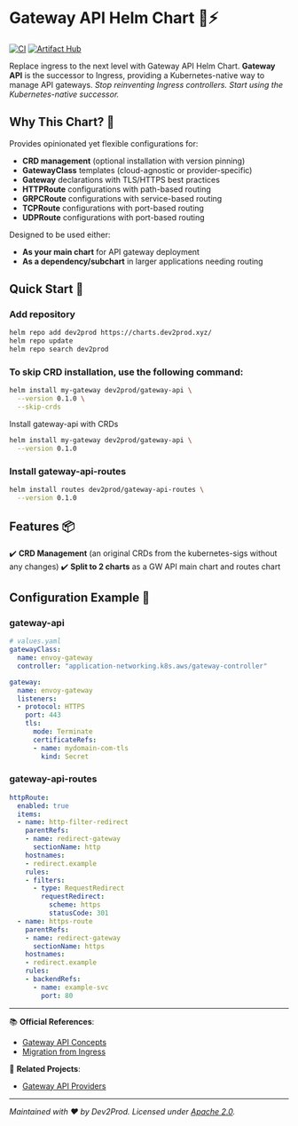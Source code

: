 # Gateway API Helm Chart 🚪⚡

[![CI](https://github.com/dev2prod-hub/gateway-api-chart/actions/workflows/lint-test-release.yaml/badge.svg)](https://github.com/dev2prod-hub/gateway-api-chart/actions)
[![Artifact Hub](https://img.shields.io/endpoint?url=https://artifacthub.io/badge/repository/gateway-api-chart)](https://artifacthub.io/packages/search?repo=gateway-api-chart)

Replace ingress to the next level with Gateway API Helm Chart.
**Gateway API** is the successor to Ingress, providing a Kubernetes-native way to manage API gateways.
_Stop reinventing Ingress controllers. Start using the Kubernetes-native successor._

## Why This Chart? 🌟
Provides opinionated yet flexible configurations for:
- **CRD management** (optional installation with version pinning)
- **GatewayClass** templates (cloud-agnostic or provider-specific)
- **Gateway** declarations with TLS/HTTPS best practices
- **HTTPRoute** configurations with path-based routing
- **GRPCRoute** configurations with service-based routing
- **TCPRoute** configurations with port-based routing
- **UDPRoute** configurations with port-based routing

Designed to be used either:
- **As your main chart** for API gateway deployment
- **As a dependency/subchart** in larger applications needing routing

## Quick Start 🚀

### Add repository

```bash
helm repo add dev2prod https://charts.dev2prod.xyz/
helm repo update
helm repo search dev2prod
```

### To skip CRD installation, use the following command:

```bash
helm install my-gateway dev2prod/gateway-api \
  --version 0.1.0 \
  --skip-crds
```

Install gateway-api with CRDs
```bash
helm install my-gateway dev2prod/gateway-api \
  --version 0.1.0
````

### Install gateway-api-routes
```bash
helm install routes dev2prod/gateway-api-routes \
  --version 0.1.0
```

## Features 📦
✔️ **CRD Management** (an original CRDs from the kubernetes-sigs without any changes)
✔️ **Split to 2 charts** as a GW API main chart and routes chart

## Configuration Example 🔧

### gateway-api

```yaml
# values.yaml
gatewayClass:
  name: envoy-gateway
  controller: "application-networking.k8s.aws/gateway-controller"

gateway:
  name: envoy-gateway
  listeners:
  - protocol: HTTPS
    port: 443
    tls:
      mode: Terminate
      certificateRefs:
      - name: mydomain-com-tls
        kind: Secret
```
### gateway-api-routes

```yaml
httpRoute:
  enabled: true
  items:
  - name: http-filter-redirect
    parentRefs:
    - name: redirect-gateway
      sectionName: http
    hostnames:
    - redirect.example
    rules:
    - filters:
      - type: RequestRedirect
        requestRedirect:
          scheme: https
          statusCode: 301
  - name: https-route
    parentRefs:
    - name: redirect-gateway
      sectionName: https
    hostnames:
    - redirect.example
    rules:
    - backendRefs:
      - name: example-svc
        port: 80
```

---

📚 **Official References**:
- [Gateway API Concepts](https://gateway-api.sigs.k8s.io/concepts/)
- [Migration from Ingress](https://gateway-api.sigs.k8s.io/guides/migration/)

🔗 **Related Projects**:
- [Gateway API Providers](https://gateway-api.sigs.k8s.io/implementations/)

---

_Maintained with ❤️ by Dev2Prod. Licensed under [Apache 2.0](LICENSE)._
